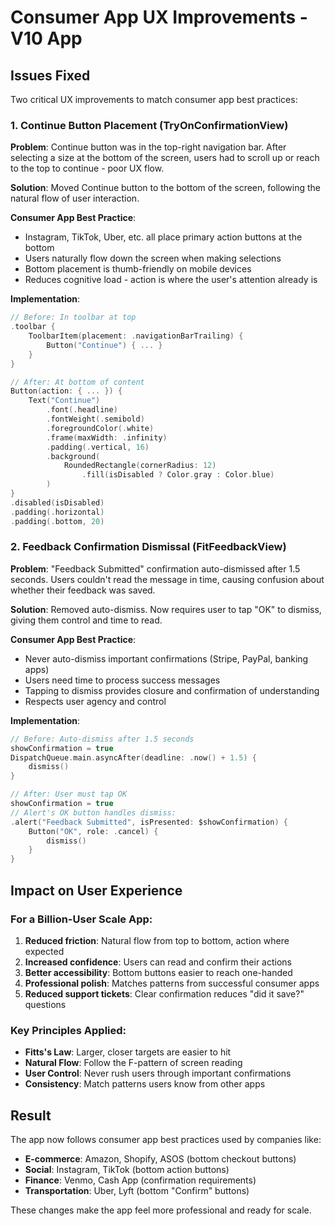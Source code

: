 # Consumer App UX Improvements - V10 App

## Issues Fixed
Two critical UX improvements to match consumer app best practices:

### 1. Continue Button Placement (TryOnConfirmationView)

**Problem**: Continue button was in the top-right navigation bar. After selecting a size at the bottom of the screen, users had to scroll up or reach to the top to continue - poor UX flow.

**Solution**: Moved Continue button to the bottom of the screen, following the natural flow of user interaction.

**Consumer App Best Practice**: 
- Instagram, TikTok, Uber, etc. all place primary action buttons at the bottom
- Users naturally flow down the screen when making selections
- Bottom placement is thumb-friendly on mobile devices
- Reduces cognitive load - action is where the user's attention already is

**Implementation**:
```swift
// Before: In toolbar at top
.toolbar {
    ToolbarItem(placement: .navigationBarTrailing) {
        Button("Continue") { ... }
    }
}

// After: At bottom of content
Button(action: { ... }) {
    Text("Continue")
        .font(.headline)
        .fontWeight(.semibold)
        .foregroundColor(.white)
        .frame(maxWidth: .infinity)
        .padding(.vertical, 16)
        .background(
            RoundedRectangle(cornerRadius: 12)
                .fill(isDisabled ? Color.gray : Color.blue)
        )
}
.disabled(isDisabled)
.padding(.horizontal)
.padding(.bottom, 20)
```

### 2. Feedback Confirmation Dismissal (FitFeedbackView)

**Problem**: "Feedback Submitted" confirmation auto-dismissed after 1.5 seconds. Users couldn't read the message in time, causing confusion about whether their feedback was saved.

**Solution**: Removed auto-dismiss. Now requires user to tap "OK" to dismiss, giving them control and time to read.

**Consumer App Best Practice**:
- Never auto-dismiss important confirmations (Stripe, PayPal, banking apps)
- Users need time to process success messages
- Tapping to dismiss provides closure and confirmation of understanding
- Respects user agency and control

**Implementation**:
```swift
// Before: Auto-dismiss after 1.5 seconds
showConfirmation = true
DispatchQueue.main.asyncAfter(deadline: .now() + 1.5) {
    dismiss()
}

// After: User must tap OK
showConfirmation = true
// Alert's OK button handles dismiss:
.alert("Feedback Submitted", isPresented: $showConfirmation) {
    Button("OK", role: .cancel) { 
        dismiss()
    }
}
```

## Impact on User Experience

### For a Billion-User Scale App:
1. **Reduced friction**: Natural flow from top to bottom, action where expected
2. **Increased confidence**: Users can read and confirm their actions
3. **Better accessibility**: Bottom buttons easier to reach one-handed
4. **Professional polish**: Matches patterns from successful consumer apps
5. **Reduced support tickets**: Clear confirmation reduces "did it save?" questions

### Key Principles Applied:
- **Fitts's Law**: Larger, closer targets are easier to hit
- **Natural Flow**: Follow the F-pattern of screen reading
- **User Control**: Never rush users through important confirmations
- **Consistency**: Match patterns users know from other apps

## Result
The app now follows consumer app best practices used by companies like:
- **E-commerce**: Amazon, Shopify, ASOS (bottom checkout buttons)
- **Social**: Instagram, TikTok (bottom action buttons)
- **Finance**: Venmo, Cash App (confirmation requirements)
- **Transportation**: Uber, Lyft (bottom "Confirm" buttons)

These changes make the app feel more professional and ready for scale.

